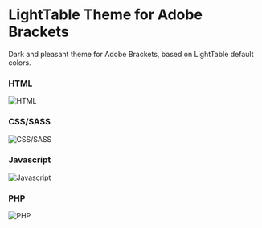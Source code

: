 LightTable Theme for Adobe Brackets
=================

Dark and pleasant theme for Adobe Brackets, based on LightTable default colors.


### HTML
![HTML](https://raw.githubusercontent.com/brunnopleffken/light-table-theme/master/screenshots/html.png)

### CSS/SASS
![CSS/SASS](https://raw.githubusercontent.com/brunnopleffken/light-table-theme/master/screenshots/sass.png)

### Javascript
![Javascript](https://raw.githubusercontent.com/brunnopleffken/light-table-theme/master/screenshots/javascript.png)

### PHP
![PHP](https://raw.githubusercontent.com/brunnopleffken/light-table-theme/master/screenshots/php.png)
